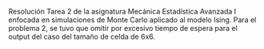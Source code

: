 Resolución Tarea 2 de la asignatura Mecánica Estadística Avanzada I enfocada en simulaciones de Monte Carlo aplicado al modelo Ising. Para el problema 2, se tuvo que omitir por excesivo tiempo de espera para el output del caso del tamaño de celda de 6x6.
